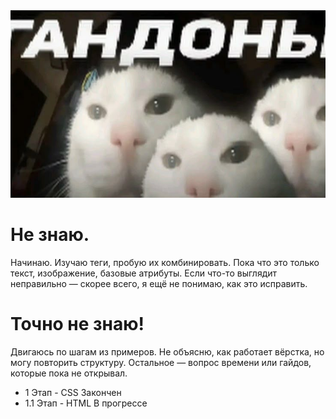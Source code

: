 <img src="andon.jpg" height="300px" width="100%"/>
<h1>Не знаю.</h1>  
<p>Начинаю. Изучаю теги, пробую их комбинировать. Пока что это только текст, изображение, базовые атрибуты. Если что-то выглядит неправильно — скорее всего, я ещё не понимаю, как это исправить.</p>
<h1>Точно не знаю!</h1> 
<p>Двигаюсь по шагам из примеров. Не объясню, как работает вёрстка, но могу повторить структуру. Остальное — вопрос времени или гайдов, которые пока не открывал.</p>  

<ul >
  <li>1 Этап - CSS Закончен</li>
  <li>1.1 Этап - HTML В прогрессе</li>
</ul>


